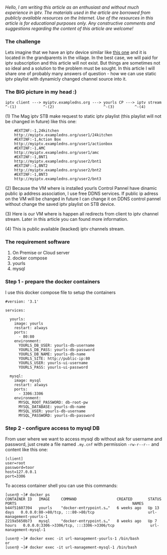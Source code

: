 *Hello, I am writing this article as an enthusiast and without much experience in iptv. The materials used in the article are borrowed from publicly available resources on the Internet. Use of the resources in this article is for educational purposes only.
Any constructive comments and suggestions regarding the content of this article are welcome!*

### The challenge
Lets imagine that we have an iptv device similar like [this one](https://www.infomir.eu/eng/products/archive/mag-257/ "Infomir MAG 257") and it is located in the grandparents in the village. In the best case, we will paid for iptv subscription and this article will not exist. But things are sometimes not so ideal and a solution to the problem must be sought.
In this article I will share one of probably many answers of question - how we can use static iptv playlist with dynamicly changed channel source into it.

### The BIG picture in my head :)
```
iptv client ---> myiptv.exampledns.org ---> yourls CP ---> iptv stream
^-(1)            ^-(2)                      ^-(3)         ^-(4)
```

(1) The Mag iptv STB make request to static iptv playlist (this playlist will not be changed in future) like this one:

```    #EXTM3U
    #EXTINF:-1,24kitchen
    http://myiptv.exampledns.org/user1/24kitchen
    #EXTINF:-1,Action Box
    http://myiptv.exampledns.org/user1/actionbox
    #EXTINF:-1,AMC
    http://myiptv.exampledns.org/user1/amc
    #EXTINF:-1,BNT1
    http://myiptv.exampledns.org/user2/bnt1
    #EXTINF:-1,BNT2
    http://myiptv.exampledns.org/user2/bnt2
    #EXTINF:-1,BNT3
    http://myiptv.exampledns.org/user2/bnt3
```

(2) Because the VM where is installed yourls Control Pannel have dinamic public ip address association, I use free DDNS services. If public ip adress on the VM will be changed in future I can change it on DDNS control pannel without change the saved iptv playlist on STB device.

(3) Here is our VM where is happen all redirects from client to iptv channel stream.  Later in this article you can found more information.

(4) This is public available (leacked) iptv channels stream.

### The requirement software
1. On Premise or Cloud server
2. docker compose
3. yourls
4. mysql

### Step 1 - prepare the docker containers
I use this docker compose file to setup the containers
```shell
#version: '3.1'

services:

  yourls:
    image: yourls
    restart: always
    ports:
      - 80:80
    environment:
      YOURLS_DB_USER: yourls-db-username
      YOURLS_DB_PASS: yourls-db-password
      YOURLS_DB_NAME: yourls-db-name
      YOURLS_SITE: http://public-ip:80
      YOURLS_USER: yourls-ui-username
      YOURLS_PASS: yourls-ui-password

  mysql:
    image: mysql
    restart: always
    ports:
      - 3306:3306
    environment:
      MYSQL_ROOT_PASSWORD: db-root-pw
      MYSQL_DATABASE: yourls-db-name
      MYSQL_USER: yourls-db-username
      MYSQL_PASSWORD: yourls-db-password
```
### Step 2 - configure access to mysql DB
From user where we want to access mysql db without ask for username and password, just create a file named `.my.cnf` with permission `-rw-r--r--` and content like this one:
```
[client]
user=root
password=toor
host=127.0.0.1
port=3306
```
To access container shell you can use this commands:
```
[user@ ~]# docker ps
CONTAINER ID   IMAGE     COMMAND                  CREATED       STATUS       PORTS                                                    NAMES
b44f51607394   yourls    "docker-entrypoint.s…"   6 weeks ago   Up 13 days   0.0.0.0:80->80/tcp, :::80->80/tcp                        url-management-yourls-1
2219a5650b73   mysql     "docker-entrypoint.s…"   8 weeks ago   Up 7 hours   0.0.0.0:3306->3306/tcp, :::3306->3306/tcp                url-management-mysql-1

[user@ ~]# docker exec -it url-management-yourls-1 /bin/bash
or
[user@ ~]# docker exec -it url-management-mysql-1 /bin/bash
```
